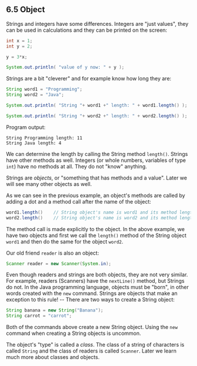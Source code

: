 <!-- 6.5 was 16 -->
## 6.5 Object

Strings and integers have some differences. Integers are "just values", they can be used in calculations and they can be printed on the screen:

```java
int x = 1;
int y = 2;

y = 3*x;

System.out.println( "value of y now: " + y );
```

Strings are a bit "cleverer" and for example know how long they are:

```java
String word1 = "Programming";
String word2 = "Java";

System.out.println( "String "+ word1 +" length: " + word1.length() );

System.out.println( "String "+ word2 +" length: " + word2.length() );
```

Program output:

```output
String Programming length: 11
String Java length: 4
```

We can determine the length by calling the String method `length()`. Strings have other methods as well. Integers (or whole numbers, variables of type `int`) have no methods at all. They do not "know" anything.

Strings are *objects*, or "something that has methods and a value". Later we will see many other objects as well.

As we can see in the previous example, an object's methods are called by adding a dot and a method call after the name of the object:

```java
word1.length()    // String object's name is word1 and its method length() is called
word2.length()    // String object's name is word2 and its method length() is called
```

The method call is made explicitly to the object. In the above example, we have two objects and first we call the ```length()``` method of the String object `word1` and then do the same for the object `word2`.

Our old friend `reader` is also an object:

```java
Scanner reader = new Scanner(System.in);
```

Even though readers and strings are both objects, they are not very similar. For example, readers (Scanners) have the `nextLine()` method, but Strings do not. In the Java programming language, objects must be "born", in other words created with the `new` command. Strings are objects that make an exception to this rule! -- There are two ways to create a String object:

```java
String banana = new String("Banana");
String carrot = "carrot";
```

Both of the commands above create a new String object. Using the `new` command when creating a String objects is uncommon.

The object's "type" is called a *class*. The class of a string of characters is called `String` and the class of readers is called `Scanner`. Later we learn much more about classes and objects.
